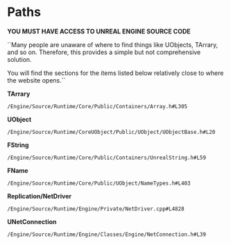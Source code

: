 # Paths
**YOU MUST HAVE ACCESS TO UNREAL ENGINE SOURCE CODE**

``Many people are unaware of where to find things like UObjects, TArrary, and so on. Therefore, this provides a simple but not comprehensive solution.

You will find the sections for the items listed below relatively close to where the website opens.``

**TArrary**

``/Engine/Source/Runtime/Core/Public/Containers/Array.h#L305``

**UObject**

``/Engine/Source/Runtime/CoreUObject/Public/UObject/UObjectBase.h#L20``

**FString**

``/Engine/Source/Runtime/Core/Public/Containers/UnrealString.h#L59``

**FName**

``/Engine/Source/Runtime/Core/Public/UObject/NameTypes.h#L403``

**Replication/NetDriver**

``/Engine/Source/Runtime/Engine/Private/NetDriver.cpp#L4828``

**UNetConnection**

``/Engine/Source/Runtime/Engine/Classes/Engine/NetConnection.h#L39``
